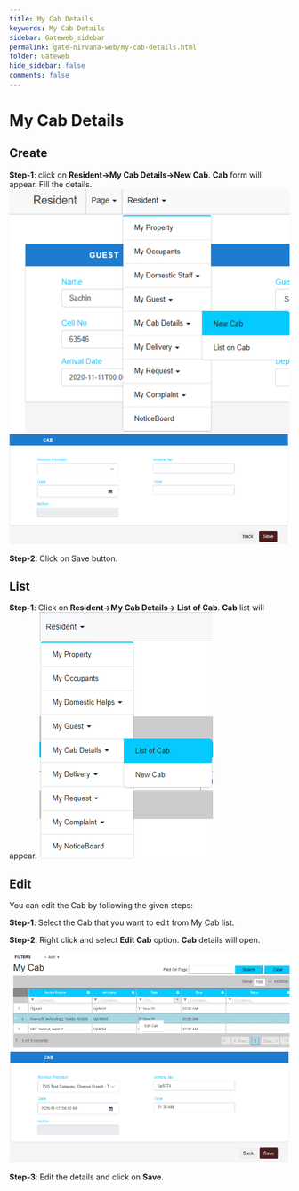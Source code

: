 ```yaml
---
title: My Cab Details
keywords: My Cab Details
sidebar: Gateweb_sidebar
permalink: gate-nirvana-web/my-cab-details.html
folder: Gateweb
hide_sidebar: false
comments: false
---
```


# My Cab Details

## Create

**Step-1**:   click on **Resident->My Cab Details->New Cab**. **Cab** form will appear. Fill the details.
![](/images/MyCabDetails-SelectMenuweb.png)
![](/images/MyCabDetails-NewCabweb.png)

**Step-2**: Click on Save button.



## List


**Step-1**:   Click on **Resident->My Cab Details-> List of Cab**. **Cab** list will appear.
![](/images/MyCabDetails-ListofCabweb.png)



## Edit


You can edit the Cab by following the given steps:

**Step-1**: Select the Cab that you want to edit from My Cab list.

**Step-2**: Right click and select **Edit Cab** option. **Cab** details will open.
                                
![](/images/ListofMyCab-SelectMenuweb.png)
![](/images/ListofMyCab-EditCabweb.png)

**Step-3**: Edit the details and click on **Save**.
